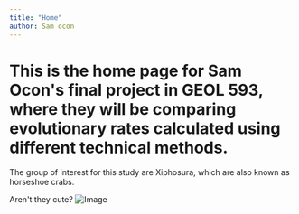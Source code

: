 ```yaml
---
title: "Home"
author: Sam ocon
---
```


# This is the home page for Sam Ocon's final project in GEOL 593, where they will be comparing evolutionary rates calculated using different technical methods. 

The group of interest for this study are Xiphosura, which are also known as horseshoe crabs.

Aren't they cute?
![Image](https://ichef.bbci.co.uk/news/976/cpsprodpb/9F1A/production/_113303704_7bb94451-94ea-4c6f-8956-74c43fa304d6.jpg)
